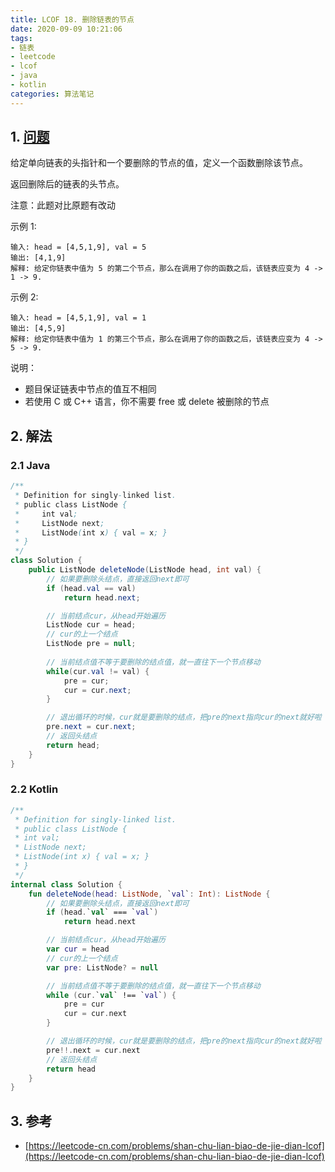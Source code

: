 ```yaml
---
title: LCOF 18. 删除链表的节点
date: 2020-09-09 10:21:06
tags:
- 链表
- leetcode
- lcof
- java
- kotlin
categories: 算法笔记
---
```

## 1. [问题](https://leetcode-cn.com/problems/shan-chu-lian-biao-de-jie-dian-lcof)
给定单向链表的头指针和一个要删除的节点的值，定义一个函数删除该节点。

返回删除后的链表的头节点。

注意：此题对比原题有改动

<!--more-->

示例 1:
```
输入: head = [4,5,1,9], val = 5
输出: [4,1,9]
解释: 给定你链表中值为 5 的第二个节点，那么在调用了你的函数之后，该链表应变为 4 -> 1 -> 9.
```

示例 2:
```
输入: head = [4,5,1,9], val = 1
输出: [4,5,9]
解释: 给定你链表中值为 1 的第三个节点，那么在调用了你的函数之后，该链表应变为 4 -> 5 -> 9.
```

说明：
- 题目保证链表中节点的值互不相同
- 若使用 C 或 C++ 语言，你不需要 free 或 delete 被删除的节点

## 2. 解法

### 2.1 Java
```java
/**
 * Definition for singly-linked list.
 * public class ListNode {
 *     int val;
 *     ListNode next;
 *     ListNode(int x) { val = x; }
 * }
 */
class Solution {
    public ListNode deleteNode(ListNode head, int val) {
        // 如果要删除头结点，直接返回next即可
        if (head.val == val) 
            return head.next;

        // 当前结点cur，从head开始遍历
        ListNode cur = head;
        // cur的上一个结点
        ListNode pre = null;
        
        // 当前结点值不等于要删除的结点值，就一直往下一个节点移动
        while(cur.val != val) {
            pre = cur;
            cur = cur.next;
        }

        // 退出循环的时候，cur就是要删除的结点，把pre的next指向cur的next就好啦 
        pre.next = cur.next;
        // 返回头结点
        return head;
    }
}
```

### 2.2 Kotlin
```kotlin
/**
 * Definition for singly-linked list.
 * public class ListNode {
 * int val;
 * ListNode next;
 * ListNode(int x) { val = x; }
 * }
 */
internal class Solution {
    fun deleteNode(head: ListNode, `val`: Int): ListNode {
        // 如果要删除头结点，直接返回next即可
        if (head.`val` === `val`)
            return head.next

        // 当前结点cur，从head开始遍历
        var cur = head
        // cur的上一个结点
        var pre: ListNode? = null

        // 当前结点值不等于要删除的结点值，就一直往下一个节点移动
        while (cur.`val` !== `val`) {
            pre = cur
            cur = cur.next
        }

        // 退出循环的时候，cur就是要删除的结点，把pre的next指向cur的next就好啦 
        pre!!.next = cur.next
        // 返回头结点
        return head
    }
}
```

## 3. 参考
- [https://leetcode-cn.com/problems/shan-chu-lian-biao-de-jie-dian-lcof](https://leetcode-cn.com/problems/shan-chu-lian-biao-de-jie-dian-lcof)
